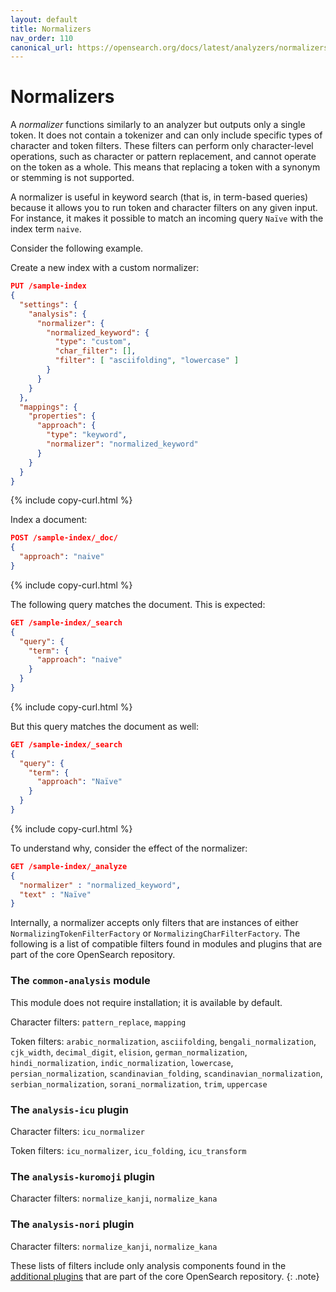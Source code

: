 ```yaml
---
layout: default
title: Normalizers
nav_order: 110
canonical_url: https://opensearch.org/docs/latest/analyzers/normalizers/
---
```


# Normalizers

A _normalizer_ functions similarly to an analyzer but outputs only a single token. It does not contain a tokenizer and can only include specific types of character and token filters. These filters can perform only character-level operations, such as character or pattern replacement, and cannot operate on the token as a whole. This means that replacing a token with a synonym or stemming is not supported.

A normalizer is useful in keyword search (that is, in term-based queries) because it allows you to run token and character filters on any given input. For instance, it makes it possible to match an incoming query `Naïve` with the index term `naive`.

Consider the following example.

Create a new index with a custom normalizer:
```json
PUT /sample-index
{
  "settings": {
    "analysis": {
      "normalizer": {
        "normalized_keyword": {
          "type": "custom",
          "char_filter": [],
          "filter": [ "asciifolding", "lowercase" ]
        }
      }
    }
  },
  "mappings": {
    "properties": {
      "approach": {
        "type": "keyword",
        "normalizer": "normalized_keyword"
      }
    }
  }
}
```
{% include copy-curl.html %}

Index a document:
```json
POST /sample-index/_doc/
{
  "approach": "naive"
}
```
{% include copy-curl.html %}

The following query matches the document. This is expected:
```json
GET /sample-index/_search
{
  "query": {
    "term": {
      "approach": "naive"
    }
  }
}
```
{% include copy-curl.html %}

But this query matches the document as well:
```json
GET /sample-index/_search
{
  "query": {
    "term": {
      "approach": "Naïve"
    }
  }
}
```
{% include copy-curl.html %}

To understand why, consider the effect of the normalizer:
```json
GET /sample-index/_analyze
{
  "normalizer" : "normalized_keyword",
  "text" : "Naïve"
}
```

Internally, a normalizer accepts only filters that are instances of either `NormalizingTokenFilterFactory` or `NormalizingCharFilterFactory`. The following is a list of compatible filters found in modules and plugins that are part of the core OpenSearch repository.

### The `common-analysis` module

This module does not require installation; it is available by default.

Character filters: `pattern_replace`, `mapping`

Token filters: `arabic_normalization`, `asciifolding`, `bengali_normalization`, `cjk_width`, `decimal_digit`, `elision`, `german_normalization`, `hindi_normalization`, `indic_normalization`, `lowercase`, `persian_normalization`, `scandinavian_folding`, `scandinavian_normalization`, `serbian_normalization`, `sorani_normalization`, `trim`, `uppercase`

### The `analysis-icu` plugin

Character filters: `icu_normalizer`

Token filters: `icu_normalizer`, `icu_folding`, `icu_transform`

### The `analysis-kuromoji` plugin

Character filters: `normalize_kanji`, `normalize_kana`

### The `analysis-nori` plugin

Character filters: `normalize_kanji`, `normalize_kana`

These lists of filters include only analysis components found in the [additional plugins]({{site.url}}{{site.baseurl}}/install-and-configure/plugins/#additional-plugins) that are part of the core OpenSearch repository.
{: .note}
